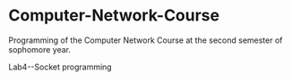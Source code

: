 # Computer-Network-Course
Programming of the Computer Network Course at the second semester of sophomore year.

Lab4--Socket programming

